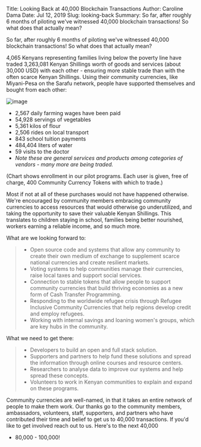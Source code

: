 Title: Looking Back at 40,000 Blockchain Transactions
Author: Caroline Dama
Date: Jul 12, 2019
Slug: looking-back
Summary: So far, after roughly 6 months of piloting we've witnessed 40,000 blockchain transactions! So what does that actually mean?

So far, after roughly 6 months of piloting we've witnessed 40,000
blockchain transactions! So what does that actually mean?

4,065 Kenyans representing families living below the poverty line have
traded 3,263,081 Kenyan Shillings worth of goods and services (about
30,000 USD) with each other - ensuring more stable trade than with the
often scarce Kenyan Shillings. Using their community currencies, like
Miyani-Pesa on the Sarafu network, people have supported themselves and
bought from each other:

![image](images/blog/looking-back1.webp)

- 2,567 daily farming wages have been paid
- 54,928 servings of vegetables
- 5,361 kilos of flour
- 2,506 rides on local transport
- 843 school tuition payments
- 484,404 liters of water
- 59 visits to the doctor
- _Note these are general services and products among categories of
  vendors - many more are being traded._

(Chart shows enrollment in our pilot programs. Each user is given, free
of charge, 400 Community Currency Tokens with which to trade.)

Most if not at all of these purchases would not have happened otherwise.
We're encouraged by community members embracing community currencies to
access resources that would otherwise go underutilized, and taking the
opportunity to save their valuable Kenyan Shillings. This translates to
children staying in school, families being better nourished, workers
earning a reliable income, and so much more.

What are we looking forward to:

> - Open source code and systems that allow any community to create
>   their own medium of exchange to supplement scarce national
>   currencies and create resilient markets.
> - Voting systems to help communities manage their currencies, raise
>   local taxes and support social services.
> - Connection to stable tokens that allow people to support community
>   currencies that build thriving economies as a new form of Cash
>   Transfer Programming.
> - Responding to the worldwide refugee crisis through Refugee
>   Inclusive Community Currencies that help regions develop credit
>   and employ refugees.
> - Working with internal savings and loaning women's groups, which
>   are key hubs in the community.

What we need to get there:

> - Developers to build an open and full stack solution.
> - Supporters and partners to help fund these solutions and spread
>   the information through online courses and resource centers.
> - Researchers to analyse data to improve our systems and help spread
>   these concepts.
> - Volunteers to work in Kenyan communities to explain and expand on
>   these programs.

Community currencies are well-named, in that it takes an entire network
of people to make them work. Our thanks go to the community members,
ambassadors, volunteers, staff, supporters, and partners who have
contributed their time and belief to get us to 40,000 transactions. If
you'd like to get involved reach out to us. Here's to the next 40,000

- 80,000 - 100,000!


